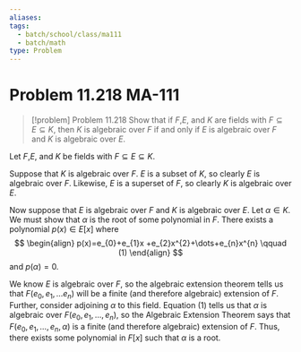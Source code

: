 ```yaml
---
aliases: 
tags:
  - batch/school/class/ma111
  - batch/math
type: Problem
---
```

# Problem 11.218 MA-111

> [!problem] Problem 11.218
> Show that if $F$,$E$, and $K$ are fields with $F\subseteq E\subseteq K$, then $K$ is algebraic over $F$ if and only if $E$ is algebraic over $F$ and $K$ is algebraic over $E$.

Let $F$,$E$, and $K$ be fields with $F\subseteq E\subseteq K$.

Suppose that $K$ is algebraic over $F$. $E$ is a subset of $K$, so clearly $E$ is algebraic over $F$. Likewise, $E$ is a superset of $F$, so clearly $K$ is algebraic over $E$.

Now suppose that $E$ is algebraic over $F$ and $K$ is algebraic over $E$. Let $\alpha \in K$. We must show that $\alpha$ is the root of some polynomial in $F$. There exists a polynomial $p(x) \in E[x]$ where
$$
\begin{align}
p(x)=e_{0}+e_{1}x +e_{2}x^{2}+\dots+e_{n}x^{n} \qquad (1)
\end{align}
$$
and $p(\alpha)=0$.

We know $E$ is algebraic over $F$, so the algebraic extension theorem tells us that $F(e_{0},e_{1},\dots e_{n})$ will be a finite (and therefore algebraic) extension of $F$. Further, consider adjoining $\alpha$ to this field. Equation $(1)$ tells us that $\alpha$ is algebraic over $F(e_{0},e_{1},\dots,e_{n})$, so the Algebraic Extension Theorem says that $F(e_{0},e_{1},\dots,e_{n},\alpha)$ is a finite (and therefore algebraic) extension of $F$. Thus, there exists some polynomial in $F[x]$ such that $\alpha$ is a root.
